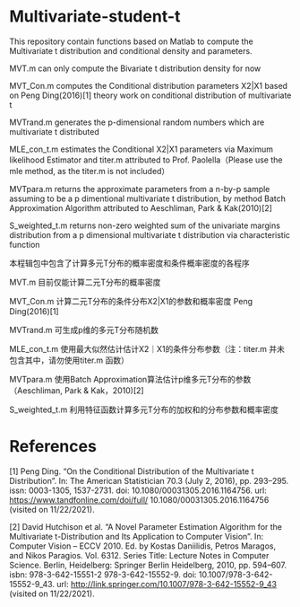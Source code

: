 # Multivariate-student-t
This repository contain functions based on Matlab to compute the Multivariate t distribution and conditional density and parameters.

MVT.m can only compute the Bivariate t distribution density for now

MVT_Con.m computes the Conditional distribution parameters X2|X1 based on Peng Ding(2016)[1] theory work on conditional distribution of multivariate t

MVTrand.m generates the p-dimensional random numbers which are multivariate t distributed

MLE_con_t.m estimates the Conditional X2|X1 parameters via Maximum likelihood Estimator and titer.m attributed to Prof. Paolella（Please use the mle method, as the titer.m is not included）

MVTpara.m returns the approximate parameters from a n-by-p sample assuming to be a p dimentional multivariate t distribution, by method Batch Approximation Algorithm attributed to Aeschliman, Park & Kak(2010)[2]

S_weighted_t.m returns non-zero weighted sum of the univariate margins distribution from a p dimensional multivariate t distribution via characteristic function

本程辑包中包含了计算多元T分布的概率密度和条件概率密度的各程序

MVT.m 目前仅能计算二元T分布的概率密度

MVT_Con.m 计算二元T分布的条件分布X2|X1的参数和概率密度 Peng Ding(2016)[1]

MVTrand.m 可生成p维的多元T分布随机数

MLE_con_t.m 使用最大似然估计估计X2｜X1的条件分布参数（注：titer.m 并未包含其中，请勿使用titer.m 函数）

MVTpara.m  使用Batch Approximation算法估计p维多元T分布的参数（Aeschliman, Park & Kak，2010)[2]

S_weighted_t.m 利用特征函数计算多元T分布的加权和的分布参数和概率密度

# References
[1] Peng Ding. “On the Conditional Distribution of the Multivariate t Distribution”. In: The American Statistician 70.3 (July 2, 2016), pp. 293–295. issn: 0003-1305, 1537-2731. doi: 10.1080/00031305.2016.1164756. url: https://www.tandfonline.com/doi/full/ 10.1080/00031305.2016.1164756 (visited on 11/22/2021).

[2] David Hutchison et al. “A Novel Parameter Estimation Algorithm for the Multivariate t-Distribution and Its Application to Computer Vision”. In: Computer Vision – ECCV 2010. Ed. by Kostas Daniilidis, Petros Maragos, and Nikos Paragios. Vol. 6312. Series Title: Lecture Notes in Computer Science. Berlin, Heidelberg: Springer Berlin Heidelberg, 2010, pp. 594–607. isbn: 978-3-642-15551-2 978-3-642-15552-9. doi: 10.1007/978-3-642- 15552-9_43. url: http://link.springer.com/10.1007/978-3-642-15552-9_43 (visited on 11/22/2021).
